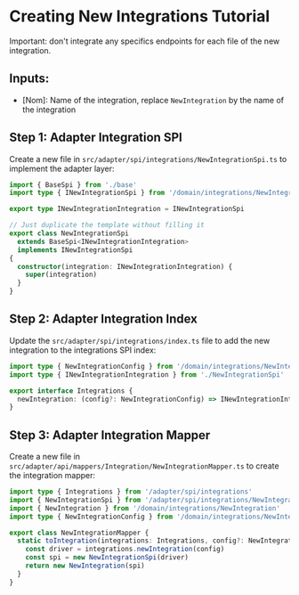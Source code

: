 # Creating New Integrations Tutorial

Important: don't integrate any specifics endpoints for each file of the new integration.

## Inputs:

- [Nom]: Name of the integration, replace `NewIntegration` by the name of the integration

## Step 1: Adapter Integration SPI

Create a new file in `src/adapter/spi/integrations/NewIntegrationSpi.ts` to implement the adapter layer:

```typescript
import { BaseSpi } from './base'
import type { INewIntegrationSpi } from '/domain/integrations/NewIntegration/INewIntegrationSpi'

export type INewIntegrationIntegration = INewIntegrationSpi

// Just duplicate the template without filling it
export class NewIntegrationSpi
  extends BaseSpi<INewIntegrationIntegration>
  implements INewIntegrationSpi
{
  constructor(integration: INewIntegrationIntegration) {
    super(integration)
  }
}
```

## Step 2: Adapter Integration Index

Update the `src/adapter/spi/integrations/index.ts` file to add the new integration to the integrations SPI index:

```typescript
import type { NewIntegrationConfig } from '/domain/integrations/NewIntegration/NewIntegrationConfig'
import type { INewIntegrationIntegration } from './NewIntegrationSpi'

export interface Integrations {
  newIntegration: (config?: NewIntegrationConfig) => INewIntegrationIntegration
}
```

## Step 3: Adapter Integration Mapper

Create a new file in `src/adapter/api/mappers/Integration/NewIntegrationMapper.ts` to create the integration mapper:

```typescript
import type { Integrations } from '/adapter/spi/integrations'
import { NewIntegrationSpi } from '/adapter/spi/integrations/NewIntegrationSpi'
import { NewIntegration } from '/domain/integrations/NewIntegration'
import type { NewIntegrationConfig } from '/domain/integrations/NewIntegration/NewIntegrationConfig'

export class NewIntegrationMapper {
  static toIntegration(integrations: Integrations, config?: NewIntegrationConfig): NewIntegration {
    const driver = integrations.newIntegration(config)
    const spi = new NewIntegrationSpi(driver)
    return new NewIntegration(spi)
  }
}
```
